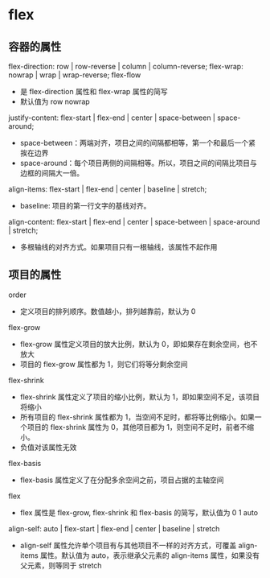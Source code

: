 # flex

## 容器的属性

flex-direction: row | row-reverse | column | column-reverse;
flex-wrap: nowrap | wrap | wrap-reverse;
flex-flow

- 是 flex-direction 属性和 flex-wrap 属性的简写
- 默认值为 row nowrap

justify-content: flex-start | flex-end | center | space-between | space-around;

- space-between：两端对齐，项目之间的间隔都相等，第一个和最后一个紧挨在边界
- space-around：每个项目两侧的间隔相等。所以，项目之间的间隔比项目与边框的间隔大一倍。

align-items: flex-start | flex-end | center | baseline | stretch;

- baseline: 项目的第一行文字的基线对齐。

align-content: flex-start | flex-end | center | space-between | space-around | stretch;

- 多根轴线的对齐方式。如果项目只有一根轴线，该属性不起作用

## 项目的属性

order

- 定义项目的排列顺序。数值越小，排列越靠前，默认为 0

flex-grow

- flex-grow 属性定义项目的放大比例，默认为 0，即如果存在剩余空间，也不放大
- 项目的 flex-grow 属性都为 1，则它们将等分剩余空间

flex-shrink

- flex-shrink 属性定义了项目的缩小比例，默认为 1，即如果空间不足，该项目将缩小
- 所有项目的 flex-shrink 属性都为 1，当空间不足时，都将等比例缩小。如果一个项目的 flex-shrink 属性为 0，其他项目都为 1，则空间不足时，前者不缩小。
- 负值对该属性无效

flex-basis

- flex-basis 属性定义了在分配多余空间之前，项目占据的主轴空间

flex

- flex 属性是 flex-grow, flex-shrink 和 flex-basis 的简写，默认值为 0 1 auto

align-self: auto | flex-start | flex-end | center | baseline | stretch

- align-self 属性允许单个项目有与其他项目不一样的对齐方式，可覆盖 align-items 属性。默认值为 auto，表示继承父元素的 align-items 属性，如果没有父元素，则等同于 stretch
